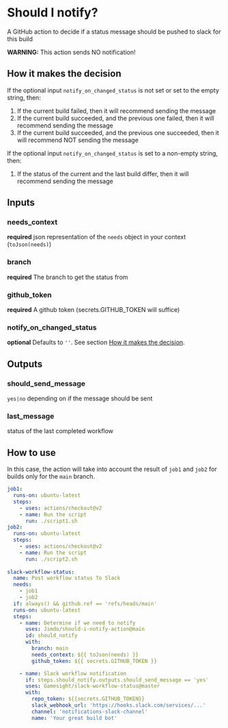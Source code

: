 # Should I notify?
A GitHub action to decide if a status message should be pushed to slack for this build

**WARNING:** This action sends NO notification!

## How it makes the decision

If the optional input `notify_on_changed_status` is not set or set to the empty string, then:

1. If the current build failed, then it will recommend sending the message
2. If the current build succeeded, and the previous one failed, then it will recommend sending the message
3. If the current build succeeded, and the previous one succeeded, then it will recommend NOT sending the message

If the optional input `notify_on_changed_status` is set to a non-empty string, then:

1. If the status of the current and the last build differ, then it will recommend sending the message

## Inputs

### needs_context

**required** json representation of the `needs` object in your context (`toJson(needs)`)

### branch

**required** The branch to get the status from

### github_token

**required** A github token (secrets.GITHUB_TOKEN will suffice)

### notify_on_changed_status

**optional** Defaults to `''`. See section [How it makes the decision](#how-it-makes-the-decision).

## Outputs

### should_send_message

`yes|no` depending on if the message should be sent

### last_message

status of the last completed workflow

## How to use

In this case, the action will take into account the result of `job1` and `job2` for builds only for the `main` branch. 

```yaml
job1:
  runs-on: ubuntu-latest
  steps:
    - uses: actions/checkout@v2
    - name: Run the script
      run: ./script1.sh
job2:
  runs-on: ubuntu-latest
  steps:
    - uses: actions/checkout@v2
    - name: Run the script
      run: ./script2.sh
      
slack-workflow-status:
  name: Post workflow status To Slack
  needs:
    - job1
    - job2
  if: always() && github.ref == 'refs/heads/main'
  runs-on: ubuntu-latest
  steps:
    - name: Determine if we need to notify
      uses: Jimdo/should-i-notify-action@main
      id: should_notify
      with:
        branch: main
        needs_context: ${{ toJson(needs) }}
        github_token: ${{ secrets.GITHUB_TOKEN }}

    - name: Slack workflow notification
      if: steps.should_notify.outputs.should_send_message == 'yes'
      uses: Gamesight/slack-workflow-status@master
      with:
        repo_token: ${{secrets.GITHUB_TOKEN}}
        slack_webhook_url: 'https://hooks.slack.com/services/...'
        channel: 'notifications-slack-channel'
        name: 'Your great build bot'
```

